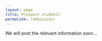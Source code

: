 ```yaml
---
layout: page
title: Prospect students
permalink: /admission/
---
```


We will post the relevant information soon...
